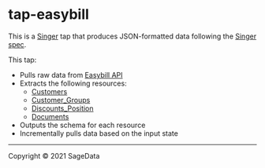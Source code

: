 # tap-easybill

This is a [Singer](https://singer.io) tap that produces JSON-formatted data
following the [Singer
spec](https://github.com/singer-io/getting-started/blob/master/SPEC.md).

This tap:

- Pulls raw data from [Easybill API](https://www.easybill.de/api/#/)
- Extracts the following resources:
  - [Customers](https://www.easybill.de/api/#/customer/get_customers)
  - [Customer_Groups](https://www.easybill.de/api/#/customer%20group/get_customer_groups)
  - [Discounts_Position](https://www.easybill.de/api/#/discount/get_discounts_position)
  - [Documents](https://www.easybill.de/api/#/document/get_documents)
- Outputs the schema for each resource
- Incrementally pulls data based on the input state

---

Copyright &copy; 2021 SageData

